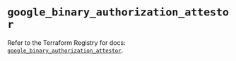 # `google_binary_authorization_attestor`

Refer to the Terraform Registry for docs: [`google_binary_authorization_attestor`](https://registry.terraform.io/providers/hashicorp/google/5.20.0/docs/resources/binary_authorization_attestor).
